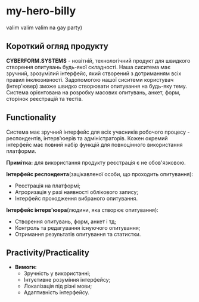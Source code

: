 # my-hero-billy
valim valim valim na gay party)


## <a name ="2"> Короткий огляд продукту</a>

**CYBERFORM.SYSTEMS** - новітній, технологічний продукт для швидкого створення опитувань будь-якої складності.
Наша сиситема має зручний, зрозумілий  інтерфейс, який створений з дотриманням всіх правил інклюзивності. Задопомогою нашої сиситеми користувач
(інтер'ювер) зможе швидко створювати опитування на будь-яку тему. Система орієнтована на розробку масових опитувань, анкет, форм, сторінок реєстрацій та тестів.


## <a name ="3"> Functionality</a>

Система має зручний інтерфейс для всіх учасників робочого процесу - респондентів, інтерв'юерів та адміністраторів.
Кожен окремий інтерфейс має повний набір функцій для повноцінного використання платформи.

**Примітка:** для використання продукту реєстрація є не обов'язковою.


**Інтерфейс респондентa**(зацікавленої особи, що проходить опитування):
- Реєстрація на платформі;
- Атроризація у разі наявності облікового запису;
- Інтерфейс проходження вибраного опитування.

**Інтерфейс інтерв'юера**(людини, яка створює опитування):
- Створення опитувань, форм, анкет і тд;
- Контроль та редагування існуючого опитування;
- Отримання результатів опитування та статистки.

## <a name ="4"> Practivity/Practicality</a>

- **Вимоги:**
  - Зручність у використанні;
  - Інтуєтивне розуміння інтерфейсу;
  - Локалізація під різні мови;
  - Адаптивність інтерфейсу.

